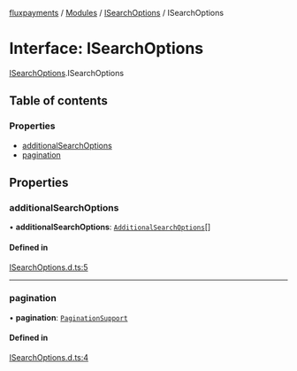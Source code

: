 [fluxpayments](../README.md) / [Modules](../modules.md) / [ISearchOptions](../modules/ISearchOptions.md) / ISearchOptions

# Interface: ISearchOptions

[ISearchOptions](../modules/ISearchOptions.md).ISearchOptions

## Table of contents

### Properties

- [additionalSearchOptions](ISearchOptions.ISearchOptions.md#additionalsearchoptions)
- [pagination](ISearchOptions.ISearchOptions.md#pagination)

## Properties

### additionalSearchOptions

• **additionalSearchOptions**: [`AdditionalSearchOptions`](../classes/AdditionalSearchOptions.AdditionalSearchOptions.md)[]

#### Defined in

[ISearchOptions.d.ts:5](https://github.com/fluxpayments1/fluxpayments_api_ts/blob/ef4be32c966f572c68cb527af6170454333ee6eb/src/types/flux_types/ISearchOptions.d.ts#L5)

___

### pagination

• **pagination**: [`PaginationSupport`](../classes/PaginationSupport.PaginationSupport.md)

#### Defined in

[ISearchOptions.d.ts:4](https://github.com/fluxpayments1/fluxpayments_api_ts/blob/ef4be32c966f572c68cb527af6170454333ee6eb/src/types/flux_types/ISearchOptions.d.ts#L4)
